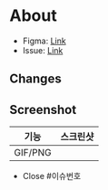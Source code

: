 # About

- Figma: [Link]()
- Issue: [Link]()
 
## Changes

## Screenshot

| 기능    | 스크린샷 |
|---------|----------|
| GIF/PNG | <img src = "" width="%"> |


- Close #이슈번호

